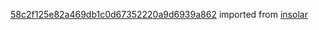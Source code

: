 [58c2f125e82a469db1c0d67352220a9d6939a862](https://github.com/insolar/insolar/commit/58c2f125e82a469db1c0d67352220a9d6939a862) imported from [insolar](https://github.com/insolar/insolar)

